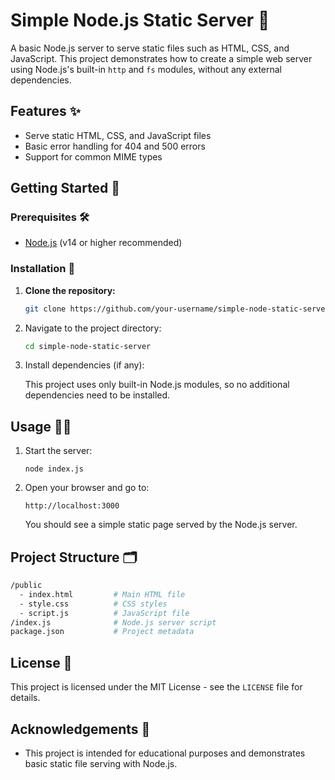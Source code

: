 # Simple Node.js Static Server 🚀

A basic Node.js server to serve static files such as HTML, CSS, and JavaScript. This project demonstrates how to create a simple web server using Node.js's built-in `http` and `fs` modules, without any external dependencies.

## Features ✨

- Serve static HTML, CSS, and JavaScript files
- Basic error handling for 404 and 500 errors
- Support for common MIME types

## Getting Started 🚀

### Prerequisites 🛠️

- [Node.js](https://nodejs.org/) (v14 or higher recommended)

### Installation 🔧

1. **Clone the repository:**

   ```bash
   git clone https://github.com/your-username/simple-node-static-server.git
   ```

2. Navigate to the project directory:

   ```bash
   cd simple-node-static-server
   ```

3. Install dependencies (if any):

   This project uses only built-in Node.js modules, so no additional dependencies need to be installed.

## Usage 🏃‍♂️

1. Start the server:

   ```
   node index.js
   ```

2. Open your browser and go to:

   ```
   http://localhost:3000
   ```

   You should see a simple static page served by the Node.js server.

## Project Structure 🗂️
```bash
/public
  - index.html         # Main HTML file
  - style.css          # CSS styles
  - script.js          # JavaScript file
/index.js              # Node.js server script
package.json           # Project metadata
```

## License 📜
This project is licensed under the MIT License - see the `LICENSE` file for details.

## Acknowledgements 🙏
- This project is intended for educational purposes and demonstrates basic static file serving with Node.js.
